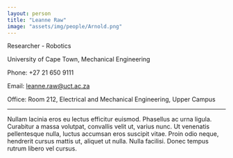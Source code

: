 ```yaml
---
layout: person
title: "Leanne Raw"
image: "assets/img/people/Arnold.png"
---
```


Researcher - Robotics

University of Cape Town, Mechanical Engineering

Phone: +27 21 650 9111

Email: leanne.raw@uct.ac.za

Office: Room 212, Electrical and Mechanical Engineering, Upper Campus

---

Nullam lacinia eros eu lectus efficitur euismod. Phasellus ac urna ligula. Curabitur a massa volutpat, convallis velit ut, varius nunc. Ut venenatis pellentesque nulla, luctus accumsan eros suscipit vitae. Proin odio neque, hendrerit cursus mattis ut, aliquet ut nulla. Nulla facilisi. Donec tempus rutrum libero vel cursus.
